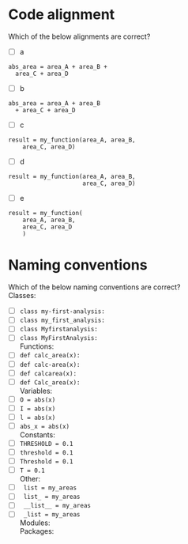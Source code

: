# Code alignment

Which of the below alignments are correct?

- [ ] a
```
abs_area = area_A + area_B +
  area_C + area_D
```
- [ ] b
```
abs_area = area_A + area_B 
  + area_C + area_D
```

- [ ] c
```
result = my_function(area_A, area_B, 
    area_C, area_D)
```
- [ ] d
```
result = my_function(area_A, area_B, 
                     area_C, area_D)
```
- [ ] e
```
result = my_function(
    area_A, area_B, 
    area_C, area_D
    )
```

# Naming conventions

Which of the below naming conventions are correct?  
Classes:  
- [ ] `class my-first-analysis:` 
- [ ] `class my_first_analysis:` 
- [ ] `class Myfirstanalysis:` 
- [ ] `class MyFirstAnalysis:`   
Functions:  
- [ ] `def calc_area(x):` 
- [ ] `def calc-area(x):` 
- [ ] `def calcarea(x):` 
- [ ] `def Calc_area(x):`   
Variables:  
- [ ] `O = abs(x)`
- [ ] `I = abs(x)`
- [ ] `l = abs(x)`
- [ ] `abs_x = abs(x)`  
Constants:  
- [ ] `THRESHOLD = 0.1`
- [ ] `threshold = 0.1`
- [ ] `Threshold = 0.1`
- [ ] `T = 0.1`  
Other:  
- [ ] ` list = my_areas`
- [ ] ` list_ = my_areas`
- [ ] ` __list__ = my_areas`
- [ ] ` _list = my_areas`  
Modules:  
Packages:  
